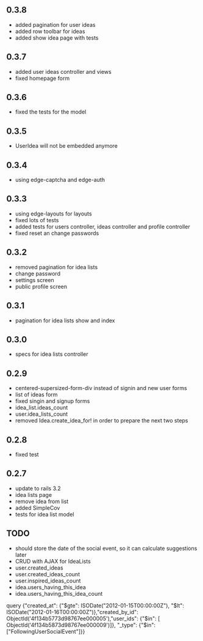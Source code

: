 ## 0.3.8
 * added pagination for user ideas
 * added row toolbar for ideas
 * added show idea page with tests

## 0.3.7
 * added user ideas controller and views
 * fixed homepage form
 
## 0.3.6
 * fixed the tests for the model

## 0.3.5
 * UserIdea will not be embedded anymore

## 0.3.4
 * using edge-captcha and edge-auth

## 0.3.3
 * using edge-layouts for layouts
 * fixed lots of tests
 * added tests for users controller, ideas controller and profile controller
 * fixed reset an change passwords

## 0.3.2
 * removed pagination for idea lists
 * change password
 * settings screen
 * public profile screen

## 0.3.1
 * pagination for idea lists show and index

## 0.3.0
* specs for idea lists controller

## 0.2.9
 * centered-supersized-form-div instead of signin and new user forms
 * list of ideas form
 * fixed singin and signup forms
 * idea_list.ideas_count
 * user.idea_lists_count
 * removed Idea.create_idea_for! in order to prepare the next two steps

## 0.2.8
 * fixed test

## 0.2.7
 * update to rails 3.2
 * idea lists page
 * remove idea from list
 * added SimpleCov
 * tests for idea list model


## TODO
 * should store the date of the social event, so it can calculate suggestions later
 * CRUD with AJAX for IdeaLists
 * user.created_ideas
 * user.created_ideas_count
 * user.inspired_ideas_count
 * idea.users_having_this_idea
 * idea.users_having_this_idea_count


query
{"created_at": {"$gte": ISODate("2012-01-15T00:00:00Z"), "$lt": ISODate("2012-01-16T00:00:00Z")},"created_by_id":  ObjectId('4f134b5773d98767ee000005'),"user_ids": {"$in": [ ObjectId('4f134b5873d98767ee000009')]}, "_type": {"$in": ["FollowingUserSocialEvent"]}}
